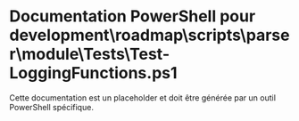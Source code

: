 # Documentation PowerShell pour development\roadmap\scripts\parser\module\Tests\Test-LoggingFunctions.ps1

Cette documentation est un placeholder et doit être générée par un outil PowerShell spécifique.
